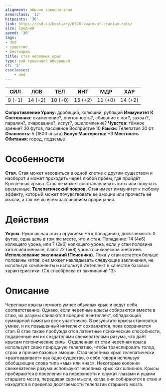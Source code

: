 ```yaml
---
alignment: обычно законно-злая
armorclass: '12'
hitpoints: '36'
link: https://dnd.su/bestiary/6578-swarm-of-cranium-rats/
size: Средний
speed: '30'
tags:
- dnd
- существо
- бестиарий
title: Стая черепных крыс
type: рой крошечной Аберраций
cr: '5'
cssclasses:
    - dnd
---
```



| СИЛ | ЛОВ | ТЕЛ | ИНТ | МДР | ХАР |
|---|---|---|---|---|---|
| 9 (-1) | 14 (+2) | 10 (+0) | 15 (+2) | 11 (+0) | 14 (+2) |
**Сопротивление Урону:** дробящий, колющий, рубящий
**Иммунитет К Состоянию:** окаменение?, опутанность?, сбивание с ног?, захват?, паралич?, очарование?, испуг?, ошеломление?
**Чувства:** тёмное зрение? 30 футов, пассивное Восприятие 10
**Языки:** Телепатия 30 фт.
**Опасность:** 5 (1800 опыта)
**Бонус Мастерства:** +3
**Местность Обитания:** город, подземье


# Особенности
**Стая.** Стая может находиться в одной клетке с другим существом и наоборот и может проходить через любой проём, где пройдёт Крошечная крыса. Стая не может восстанавливать хиты или получать временные.
**Телепатический покров.** Стая имеет иммунитет к любому эффекту, который может почувствовать её эмоции или прочесть её мысли, а так же ко всем заклинаниям прорицания.


# Действия
**Укусы.** Рукопашная атака оружием: +5 к попаданию, досягаемость 0 футов, одна цель в том же месте, что и стая. Попадание: 14 (4к6) колющего урона, или 7 (2к6) колющего урона, если у стаи половина хитов или меньше, плюс 22 (5к8) урона психической энергией.
**Использование заклинаний (Псионика).** Пока у стаи остается больше половины хитов, она может накладывать следующие заклинания, не используя компоненты и используя Интеллект в качестве базовой характеристики. (Сл спасброска от заклинаний 13):


# Описание
Черепные крысы немного умнее обычных крыс и ведут себя соответственно. Однако, если черепные крысы собираются вместе в стаю, их разумы сливаются воедино в интеллект, обладающий суммарной памятью всех участников. В результате крысы становятся умнее, и их повышенный интеллект сохраняется, пока сохраняется стая. В стае также пробуждаются латентные психические способности, подаренные им их создателями свежевателями разума, что даёт крысам псионические силы. Отделенная от стаи черепная крыса использует свою природную телепатию, чтобы транслировать голод, страх и прочие базовые эмоции. Стая черепных крыс телепатически «разговаривает» как одно существо, о себе говоря используя обобщающие слова типа «мы» или «нас». Некоторые колонии свежевателей разума используют черепных крыс как шпионов. Крысы пробираются в поселения на поверхности и служат глазами и ушами старшего мозга, передавая свои мысли, когда они собираются в стаю и находятся в пределах досягаемости телепатии старшего мозга.